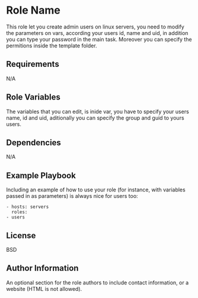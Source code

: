 Role Name
=========

This role let you create admin users on linux servers, you need to modify the parameters on vars, according your users id, name and uid, in addition you can type your password in the main task. 
Moreover you can specify the permitions inside the template folder. 

Requirements
------------

N/A

Role Variables
--------------

The variables that you can edit, is inide var, you have to specify your users name, id and uid, aditionally you can specify the group and guid to yours users.

Dependencies
------------

N/A

Example Playbook
----------------

Including an example of how to use your role (for instance, with variables passed in as parameters) is always nice for users too:

    - hosts: servers
      roles:
	- users


License
-------

BSD

Author Information
------------------

An optional section for the role authors to include contact information, or a website (HTML is not allowed).
